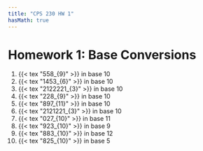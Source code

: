 ```yaml
---
title: "CPS 230 HW 1"
hasMath: true
---
```


# Homework 1: Base Conversions

1. {{< tex "558_{9}" >}} in base 10
1. {{< tex "1453_{6}" >}} in base 10 
1. {{< tex "2122221_{3}" >}} in base 10
1. {{< tex "228_{9}" >}} in base 10
1. {{< tex "897_{11}" >}} in base 10
1. {{< tex "2121221_{3}" >}} in base 10
1. {{< tex "027_{10}" >}} in base 11
1. {{< tex "923_{10}" >}} in base 9
1. {{< tex "883_{10}" >}} in base 12
1. {{< tex "825_{10}" >}} in base 5
